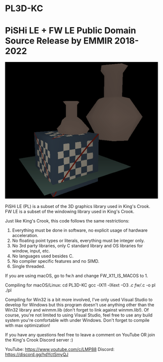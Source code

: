 # PL3D-KC
PiSHi LE + FW LE Public Domain Source Release by EMMIR 2018-2022
================================================================

![alt text](/screenshot.png?raw=true)

PiSHi LE (PL) is a subset of the 3D graphics library used in King's Crook.
FW LE is a subset of the windowing library used in King's Crook.

Just like King's Crook, this code follows the same restrictions:

1. Everything must be done in software, no explicit usage of hardware acceleration.
2. No floating point types or literals, everything must be integer only.
3. No 3rd party libraries, only C standard library and OS libraries for window, input, etc.
4. No languages used besides C.
5. No compiler specific features and no SIMD.
6. Single threaded.

If you are using macOS, go to fw.h and change FW_X11_IS_MACOS to 1.

Compiling for macOS/Linux:
  cd PL3D-KC
  gcc -lX11 -lXext -O3 *.c fw/*.c -o pl
  ./pl  
  
Compiling for Win32 is a bit more involved, I've only used Visual Studio
to develop for Windows but this program doesn't use anything other than
the Win32 library and winmm.lib (don't forget to link against winmm.lib!).
Of course, you're not limited to using Visual Studio, feel free to use
any build system you're comfortable with under Windows.
Don't forget to compile with max optimization!

If you have any questions feel free to leave a comment on YouTube OR
join the King's Crook Discord server :)

YouTube: https://www.youtube.com/c/LMP88
Discord: https://discord.gg/hdYctSmyQJ
